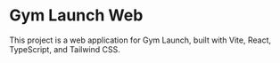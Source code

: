 # Gym Launch Web

This project is a web application for Gym Launch, built with Vite, React, TypeScript, and Tailwind CSS.

